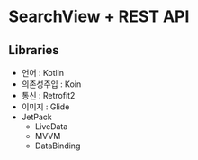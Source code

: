 # SearchView + REST API

## Libraries
- 언어 : Kotlin
- 의존성주입 : Koin
- 통신 : Retrofit2
- 이미지 : Glide
- JetPack
  - LiveData
  - MVVM
  - DataBinding
